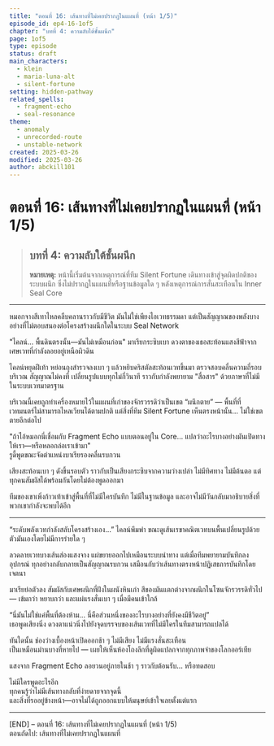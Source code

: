 ```yaml
---
title: "ตอนที่ 16: เส้นทางที่ไม่เคยปรากฏในแผนที่ (หน้า 1/5)"
episode_id: ep4-16-1of5
chapter: "บทที่ 4: ความลับใต้ชั้นผนึก"
page: 1of5
type: episode
status: draft
main_characters:
  - klein
  - maria-luna-alt
  - silent-fortune
setting: hidden-pathway
related_spells:
  - fragment-echo
  - seal-resonance
theme:
  - anomaly
  - unrecorded-route
  - unstable-network
created: 2025-03-26
modified: 2025-03-26
author: abckill101
---
```


# ตอนที่ 16: เส้นทางที่ไม่เคยปรากฏในแผนที่ (หน้า 1/5)  
> ## บทที่ 4: ความลับใต้ชั้นผนึก  
> **หมายเหตุ:** หน้านี้เริ่มต้นจากเหตุการณ์ที่ทีม Silent Fortune เดินทางเข้าสู่จุดผิดปกติของระบบผนึก ซึ่งไม่ปรากฏในแผนที่หรือฐานข้อมูลใด ๆ หลังเหตุการณ์การสั่นสะเทือนใน Inner Seal Core

---

หมอกจางสีเทาไหลคลืบคลานราวกับมีชีวิต มันไม่ใช่เพียงไอเวทธรรมดา แต่เป็นสัญญาณของพลังบางอย่างที่ไม่ตอบสนองต่อโครงสร้างผนึกใดในระบบ Seal Network

"ไคลน์... พื้นดินตรงนั้น—มันไม่เหมือนก่อน" มาเรียกระซิบเบา ดวงตาของเธอสะท้อนแสงสีฟ้าจากเศษเวทที่กำลังลอยอยู่เหนือผิวดิน

ไคลน์หยุดฝีเท้า หย่อนถุงสำรวจลงเบา ๆ แล้วหยิบคริสตัลสะท้อนเวทขึ้นมา ตรวจสอบคลื่นความถี่รอบบริเวณ สัญญาณไม่คงที่ เปลี่ยนรูปแบบทุกไม่กี่วินาที ราวกับกำลังพยายาม "สื่อสาร" ด้วยภาษาที่ไม่มีในระบบเวทมาตรฐาน

บริเวณนี้เคยถูกทำเครื่องหมายไว้ในแผนที่เก่าของจักรวรรดิว่าเป็นเขต “ผนึกตาย” — พื้นที่ที่เวทมนตร์ไม่สามารถไหลเวียนได้ตามปกติ แต่สิ่งที่ทีม Silent Fortune เห็นตรงหน้านั้น... ไม่ใช่เขตตายอีกต่อไป

"ถ้าไอ้หมอกนี่เชื่อมกับ Fragment Echo แบบตอนอยู่ใน Core... แปลว่าอะไรบางอย่างมันเปิดทางให้เรา—หรือหลอกล่อเราเข้ามา"  
รูดี้พูดขณะจัดตำแหน่งบาเรียรองคลื่นรบกวน

เสียงสะท้อนเบา ๆ ดังขึ้นรอบตัว ราวกับเป็นเสียงกระซิบจากความว่างเปล่า ไม่มีทิศทาง ไม่มีต้นตอ แต่ทุกคนสัมผัสได้พร้อมกันโดยไม่ต้องพูดออกมา

ทีมของเขาเพิ่งก้าวเท้าเข้าสู่พื้นที่ที่ไม่มีใครบันทึก ไม่มีในฐานข้อมูล และอาจไม่มีวันกลับมาอธิบายสิ่งที่พวกเขากำลังจะพบได้อีก

---

“ระดับพลังเวทกำลังสลับโครงสร้างเอง...” ไคลน์พึมพำ ขณะดูเส้นเรขาคณิตเวทบนพื้นเปลี่ยนรูปด้วยตัวมันเองโดยไม่มีการร่ายใด ๆ

ลวดลายเวทบางเส้นส่องแสงจาง แผ่ขยายออกไปเหมือนระบบนำทาง แต่เมื่อทีมพยายามบันทึกลงอุปกรณ์ ทุกอย่างกลับกลายเป็นสัญญาณรบกวน เสมือนกับว่าเส้นทางตรงหน้าปฏิเสธการบันทึกโดยเจตนา

มาเรียย่อตัวลง สัมผัสกับเศษผนึกที่ฝังในผนังหินเก่า สีของมันแตกต่างจากผนึกในโซนจักรวรรดิทั่วไป — เข้มกว่า หยาบกว่า และแผ่แรงสั่นเบา ๆ เมื่อมีคนเข้าใกล้

“นี่มันไม่ใช่แค่พื้นที่ต้องห้าม… นี่คือส่วนหนึ่งของอะไรบางอย่างที่ยังคงมีชีวิตอยู่”  
เธอพูดเสียงนิ่ง ดวงตาแน่วนิ่งไปยังจุดบรรจบของเส้นเวทที่ไม่มีใครในทีมสามารถแปลได้

ทันใดนั้น ช่องว่างเบื้องหน้าเปิดออกช้า ๆ ไม่มีเสียง ไม่มีแรงสั่นสะเทือน  
เป็นเหมือนม่านบางที่หายไป — เผยให้เห็นห้องโถงลึกที่ดูผิดแปลกจากทุกภาพจำของโลกออร์เทีย

แสงจาก Fragment Echo ลอยวนอยู่ภายในช้า ๆ ราวกับต้อนรับ... หรือทดสอบ

ไม่มีใครพูดอะไรอีก  
ทุกคนรู้ว่าไม่มีเส้นทางกลับที่ง่ายดายจากจุดนี้  
และสิ่งที่รออยู่ข้างหน้า—อาจไม่ได้ถูกออกแบบให้มนุษย์เข้าใจเลยตั้งแต่แรก

---

[END] – ตอนที่ 16: เส้นทางที่ไม่เคยปรากฏในแผนที่ (หน้า 1/5)  
ตอนถัดไป: เส้นทางที่ไม่เคยปรากฏในแผนที่
